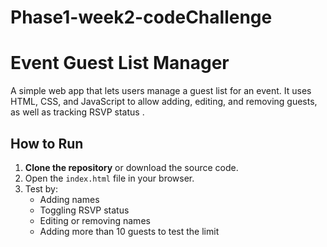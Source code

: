 # Phase1-week2-codeChallenge

#  Event Guest List Manager

A simple web app that lets users manage a guest list for an event. It uses HTML, CSS, and JavaScript to allow adding, editing, and removing guests, as well as tracking RSVP status .


##  How to Run

1. **Clone the repository** or download the source code.
2. Open the `index.html` file in your browser.
3. Test by:
   - Adding names
   - Toggling RSVP status
   - Editing or removing names
   - Adding more than 10 guests to test the limit


